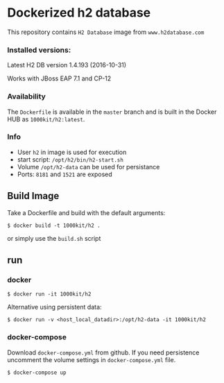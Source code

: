 # Dockerized h2 database

This repository contains `H2 Database` image from `www.h2database.com`


### Installed versions:

 Latest H2 DB version 1.4.193 (2016-10-31)

 Works with JBoss EAP 7.1 and CP-12
 
### Availability

The `Dockerfile` is available in the `master` branch and is built in the Docker HUB as `1000kit/h2:latest`.

### Info

- User `h2` in image is used for execution
- start script: `/opt/h2/bin/h2-start.sh`
- Volume `/opt/h2-data` can be used for persistance
- Ports: `8181` and `1521` are exposed 

## Build Image

Take a Dockerfile and build with the default arguments:

~~~~
$ docker build -t 1000kit/h2 .
~~~~

or simply use the `build.sh` script

## run

### docker
~~~~
$ docker run -it 1000kit/h2
~~~~
Alternative using persistent data:
~~~~
$ docker run -v <host_local_datadir>:/opt/h2-data -it 1000kit/h2
~~~~
### docker-compose
Download `docker-compose.yml` from github. If you need persistence uncomment the volume settings in `docker-compose.yml` file. 

~~~~
$ docker-compose up 
~~~~